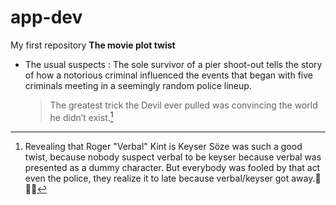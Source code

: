 # app-dev
My first repository
**The movie plot twist**
- The usual suspects
  : The sole survivor of a pier shoot-out tells the story of how a notorious criminal influenced the events that began with five criminals meeting in a seemingly random police lineup.
  > The greatest trick the Devil ever pulled was convincing the world he didn’t exist.[^1]
[^1]: Revealing that Roger "Verbal" Kint is Keyser Söze was such a good twist, because nobody suspect verbal to be keyser because verbal was presented as a dummy character. But everybody was fooled by that act even the police, they realize it to late because verbal/keyser got away.:grimacing::grimacing::grimacing:
